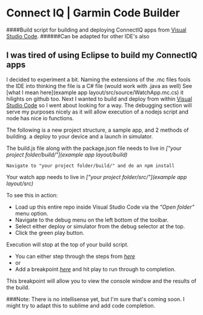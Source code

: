 # Connect IQ | Garmin Code Builder
####Build script for building and deploying ConnectIQ apps from [Visual Studio Code](https://code.visualstudio.com/). 
######Can be adapted for other IDE's also

## I was tired of using Eclipse to build my ConnectIQ apps
I decided to experiment a bit. 
Naming the extensions of the .mc files fools the IDE into thinking the file is a C# file (would work with .java as well) See [what I mean here](example app layout/src/source/WatchApp.mc.cs) it hilights on github too. 
Next I wanted to build and deploy from within [Visual Studio Code](https://code.visualstudio.com/) so I went about looking for a way.
The debugging section will serve my purposes nicely as it will allow execution of a nodejs script and node has nice io functions.

The following is a new project structure, a sample app, and 2 methods of building. a deploy to your device and a launch in simulator. 

The build.js file along with the package.json file needs to live in *["your project folder/build/"](example app layout/build)*

```
Navigate to "your project folder/build/" and do an npm install
```

Your watch app needs to live in *["your project folder/src/"](example app layout/src)*

To see this in action:
- Load up this entire repo inside Visual Studio Code via the *"Open folder"* menu option.
- Navigate to the debug menu on the left bottom of the toolbar.
- Select either deploy or simulator from the debug selector at the top.
- Click the green play button.

Execution will stop at the top of your build script.

- You can either step through the steps from *[here](build.js#L1)*
- or
- Add a breakpoint *[here](build.js#L94)* and hit play to run through to completion.

This breakpoint will allow you to view the console window and the results of the build.

###Note:
There is no intellisense yet, but I'm sure that's coming soon. I might try to adapt this to sublime and add code completion.
